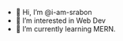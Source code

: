 - 👋 Hi, I’m @i-am-srabon
- 👀 I’m interested in Web Dev
- 🌱 I’m currently learning MERN.

<!---
i-am-srabon/i-am-srabon is a ✨ special ✨ repository because its `README.md` (this file) appears on your GitHub profile.
You can click the Preview link to take a look at your changes.
--->
